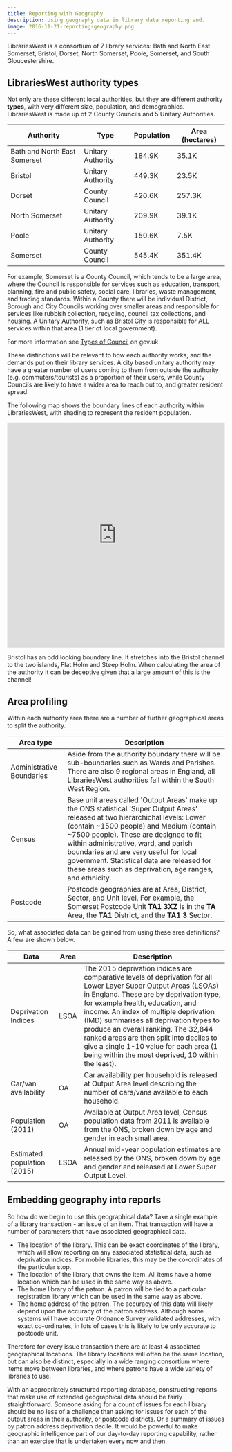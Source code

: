 ```yaml
---
title: Reporting with Geography
description: Using geography data in library data reporting and.
image: 2016-11-21-reporting-geography.png
---
```


LibrariesWest is a consortium of 7 library services: Bath and North East Somerset, Bristol, Dorset, North Somerset, Poole, Somerset, and South Gloucestershire.

LibrariesWest authority types
-----------------------------

Not only are these different local authorities, but they are different authority **types**, with very different size, population, and demographics.  LibrariesWest is made up of 2 County Councils and 5 Unitary Authorities.  

| Authority | Type | Population | Area (hectares) |
| --------- | ---- | ---------- | --------------- |
| Bath and North East Somerset | Unitary Authority | 184.9K | 35.1K |
| Bristol | Unitary Authority | 449.3K | 23.5K |
| Dorset | County Council | 420.6K | 257.3K |
| North Somerset | Unitary Authority | 209.9K | 39.1K |
| Poole | Unitary Authority | 150.6K | 7.5K |
| Somerset | County Council | 545.4K | 351.4K |

For example, Somerset is a County Council, which tends to be a large area, where the Council is responsible for services such as education, transport, planning, fire and public safety, social care, libraries, waste management, and trading standards.  Within a County there will be individual District, Borough and City Councils working over smaller areas and responsible for services like rubbish collection, recycling, council tax collections, and housing.  A Unitary Authority, such as Bristol City is responsible for ALL services within that area (1 tier of local government).

For more information see [Types of Council](https://www.gov.uk/understand-how-your-council-works/types-of-council) on gov.uk.

These distinctions will be relevant to how each authority works, and the demands put on their library services.  A city based unitary authority may have a greater number of users coming to them from outside the authority (e.g. commuters/tourists) as a proportion of their users, while County Councils are likely to have a wider area to reach out to, and greater resident spread.

The following map shows the boundary lines of each authority within LibrariesWest, with shading to represent the resident population.

<iframe width="100%" height="520" frameborder="0" src="https://dxrowe.carto.com/viz/2f168e60-a769-11e6-843b-0e3ebc282e83/embed_map" allowfullscreen webkitallowfullscreen mozallowfullscreen oallowfullscreen msallowfullscreen></iframe>

Bristol has an odd looking boundary line.  It stretches into the Bristol channel to the two islands, Flat Holm and Steep Holm.  When calculating the area of the authority it can be deceptive given that a large amount of this is the channel!

Area profiling
--------------

Within each authority area there are a number of further geographical areas to split the authority.

| Area type | Description |
| --------- | ----------- |
| Administrative Boundaries | Aside from the authority boundary there will be sub-boundaries such as Wards and Parishes.  There are also 9 regional areas in England, all LibrariesWest authorities fall within the South West Region. |
| Census | Base unit areas called 'Output Areas' make up the ONS statistical 'Super Output Areas' released at two hierarchichal levels: Lower (contain ~1500 people) and Medium (contain ~7500 people).  These are designed to fit within administrative, ward, and parish boundaries and are very useful for local government.  Statistical data are released for these areas such as deprivation, age ranges, and ethnicity. |
| Postcode | Postcode geographies are at Area, District, Sector, and Unit level.  For example, the Somerset Postcode Unit **TA1 3XZ** is in the **TA** Area, the **TA1** District, and the **TA1 3** Sector. |

So, what associated data can be gained from using these area definitions? A few are shown below.

| Data | Area | Description |
| ---- | ---- | ----------- |
| Deprivation Indices | LSOA | The 2015 deprivation indices are comparative levels of deprivation for all Lower Layer Super Output Areas (LSOAs) in England.  These are by deprivation type, for example health, education, and income.  An index of multiple deprivation (IMD) summarises all deprivation types to produce an overall ranking.  The 32,844 ranked areas are then split into deciles to give a single 1-10 value for each area (1 being within the most deprived, 10 within the least). |
| Car/van availability | OA | Car availability per household is released at Output Area level describing the number of cars/vans available to each household. |
| Population (2011) | OA | Available at Output Area level, Census population data from 2011 is available from the ONS, broken down by age and gender in each small area. |
| Estimated population (2015) | LSOA | Annual mid-year population estimates are released by the ONS, broken down by age and gender and released at Lower Super Output Level. |

Embedding geography into reports
--------------------------------

So how do we begin to use this geographical data?  Take a single example of a library transaction  - an issue of an item.  That transaction will have a number of parameters that have associated geographical data.

- The location of the library.  This can be exact coordinates of the library, which will allow reporting on any associated statistical data, such as deprivation indices.  For mobile libraries, this may be the co-ordinates of the particular stop.
- The location of the library that owns the item.  All items have a home location which can be used in the same way as above.
- The home library of the patron.  A patron will be tied to a particular registration library which can be used in the same way as above.
- The home address of the patron.  The accuracy of this data will likely depend upon the accuracy of the patron address.  Although some systems will have accurate Ordnance Survey validated addresses, with exact co-ordinates, in lots of cases this is likely to be only accurate to postcode unit.

Therefore for every issue transaction there are at least 4 associated geographical locations.  The library locations will often be the same location, but can also be distinct, especially in a wide ranging consortium where items move between libraries, and where patrons have a wide variety of libraries to use.

With an appropriately structured reporting database, constructing reports that make use of extended geographical data should be fairly straightforward.  Someone asking for a count of issues for each library should be no less of a challenge than asking for issues for each of the output areas in their authority, or postcode districts.  Or a summary of issues by patron address deprivation decile.  It would be powerful to make geographic intelligence part of our day-to-day reporting capability, rather than an exercise that is undertaken every now and then.
